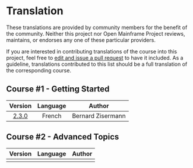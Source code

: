 # Translation
These translations are provided by community members for the benefit of the community. Neither this project nor Open Mainframe Project reviews, maintains, or endorses any one of these particular providers. 

If you are interested in contributing translations of the course into this project, feel free to [edit and issue a pull request](https://github.com/openmainframeproject/cobol-programming-course/edit/master/TRANSLATION.md) to have it included. As a guideline, translations contributed to this list should be a full translation of the corresponding course.

## Course #1 - Getting Started
| Version | Language | Author |
|:-------:|:--------:|:------:|
| [2.3.0](https://github.com/openmainframeproject/cobol-programming-course/releases/download/2.3.0/COBOL-Programming-Course-1-Getting-Started-French.pdf) | French | Bernard Zisermann |

## Course #2 - Advanced Topics
| Version | Language | Author |
|:-------:|:--------:|:------:|
| | | |
